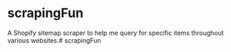 # scrapingFun

A Shopify sitemap scraper to help me query for specific items throughout various websites.# scrapingFun
